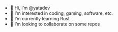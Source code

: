 - 👋  Hi, I’m @yatadev
- 👀  I’m interested in coding, gaming, software, etc.
- 🌱  I’m currently learning Rust
- 💞️  I’m looking to collaborate on some repos

<!---
yatadev/yatadev is a ✨ special ✨ repository because its `README.md` (this file) appears on your GitHub profile.
You can click the Preview link to take a look at your changes.
--->

